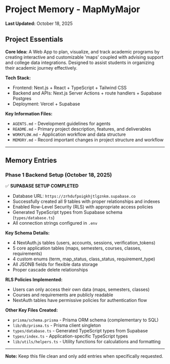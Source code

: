 # Project Memory - MapMyMajor
**Last Updated:** October 18, 2025

## Project Essentials

**Core Idea:** A Web App to plan, visualize, and track academic programs by creating interactive and customizable 'maps' coupled with advising support and college data integrations. Designed to assist students in organizing their academic journey effectively. 

**Tech Stack:**
- Frontend: Next.js + React + TypeScript + Tailwind CSS
- Backend and APIs: Next.js Server Actions + route handlers + Supabase Postgres  
- Deployment: Vercel + Supabase

**Key Information Files:**
- `AGENTS.md` - Development guidelines for agents
- `README.md` - Primary project description, features, and deliverables
- `WORKFLOW.md` - Application workflow and data structure
- `MEMORY.md` - Record important changes in project structure and workflow

---

## Memory Entries

### Phase 1 Backend Setup (October 18, 2025)
✅ **SUPABASE SETUP COMPLETED**
- Database URL: `https://zrhdufpoigkhjtlgznkm.supabase.co`
- Successfully created all 9 tables with proper relationships and indexes
- Enabled Row-Level Security (RLS) with appropriate access policies
- Generated TypeScript types from Supabase schema (`types/database.ts`)
- All connection strings configured in `.env`

**Key Schema Details:**
- 4 NextAuth.js tables (users, accounts, sessions, verification_tokens)
- 5 core application tables (maps, semesters, courses, classes, requirements)
- 4 custom enums (term, map_status, class_status, requirement_type)
- All JSONB fields for flexible data storage
- Proper cascade delete relationships

**RLS Policies Implemented:**
- Users can only access their own data (maps, semesters, classes)
- Courses and requirements are publicly readable
- NextAuth tables have permissive policies for authentication flow

**Other Key Files Created:**
- `prisma/schema.prisma` - Prisma ORM schema (complementary to SQL)
- `lib/db/prisma.ts` - Prisma client singleton
- `types/database.ts` - Generated TypeScript types from Supabase
- `types/index.ts` - Application-specific TypeScript types
- `lib/utils/helpers.ts` - Utility functions for calculations and formatting

---

**Note:** Keep this file clean and only add entries when specifically requested.